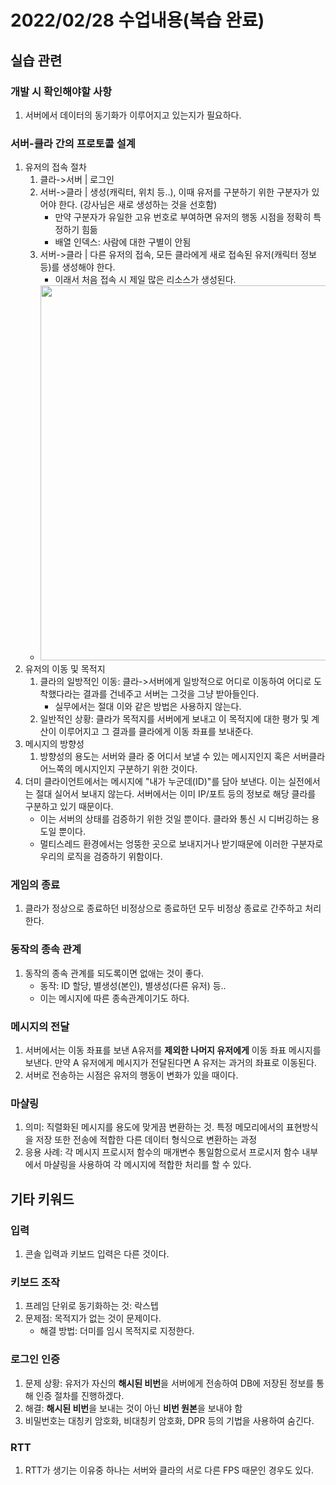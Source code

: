 # 2022/02/28 수업내용(복습 완료)
## 실습 관련
### 개발 시 확인해야할 사항
1. 서버에서 데이터의 동기화가 이루어지고 있는지가 필요하다.

### 서버-클라 간의 프로토콜 설계
1. 유저의 접속 절차
    1) 클라->서버 | 로그인
    2) 서버->클라 | 생성(캐릭터, 위치 등..), 이때 유저를 구분하기 위한 구분자가 있어야 한다. (강사님은 새로 생성하는 것을 선호함)
        * 만약 구분자가 유일한 고유 번호로 부여하면 유저의 행동 시점을 정확히 특정하기 힘듦
        * 배열 인덱스: 사람에 대한 구별이 안됨
    3) 서버->클라 | 다른 유저의 접속, 모든 클라에게 새로 접속된 유저(캐릭터 정보 등)를 생성해야 한다.
        * 이래서 처음 접속 시 제일 많은 리소스가 생성된다.
    * <img width=600 src="https://user-images.githubusercontent.com/95362065/155989214-3d79a707-ce0e-4529-87b5-85403efe9105.png">
2. 유저의 이동 및 목적지
    1) 클라의 일방적인 이동: 클라->서버에게 일방적으로 어디로 이동하여 어디로 도착했다라는 결과를 건네주고 서버는 그것을 그냥 받아들인다.
        * 실무에서는 절대 이와 같은 방법은 사용하지 않는다.
    2) 일반적인 상황: 클라가 목적지를 서버에게 보내고 이 목적지에 대한 평가 및 계산이 이루어지고 그 결과를 클라에게 이동 좌표를 보내준다.
3. 메시지의 방향성
    1) 방향성의 용도는 서버와 클라 중 어디서 보낼 수 있는 메시지인지 혹은 서버클라 어느쪽의 메시지인지 구분하기 위한 것이다.
4. 더미 클라이언트에서는 메시지에 "내가 누군데(ID)"를 담아 보낸다. 이는 실전에서는 절대 실어서 보내지 않는다. 서버에서는 이미 IP/포트 등의 정보로 해당 클라를 구분하고 있기 때문이다.
    * 이는 서버의 상태를 검증하기 위한 것일 뿐이다. 클라와 통신 시 디버깅하는 용도일 뿐이다.
    * 멀티스레드 환경에서는 엉뚱한 곳으로 보내지거나 받기때문에 이러한 구분자로 우리의 로직을 검증하기 위함이다.

### 게임의 종료
1. 클라가 정상으로 종료하던 비정상으로 종료하던 모두 비정상 종료로 간주하고 처리한다.

### 동작의 종속 관계
1. 동작의 종속 관계를 되도록이면 없애는 것이 좋다.
    * 동작: ID 할당, 별생성(본인), 별생성(다른 유저) 등..
    * 이는 메시지에 따른 종속관계이기도 하다.

### 메시지의 전달
1. 서버에서는 이동 좌표를 보낸 A유저를 **제외한 나머지 유저에게** 이동 좌표 메시지를 보낸다. 만약 A 유저에게 메시지가 전달된다면 A 유저는 과거의 좌표로 이동된다.
2. 서버로 전송하는 시점은 유저의 행동이 변화가 있을 때이다.

### 마샬링
1. 의미: 직렬화된 메시지를 용도에 맞게끔 변환하는 것. 특정 메모리에서의 표현방식을 저장 또한 전송에 적합한 다른 데이터 형식으로 변환하는 과정
2. 응용 사례: 각 메시지 프로시저 함수의 매개변수 통일함으로서 프로시저 함수 내부에서 마샬링을 사용하여 각 메시지에 적합한 처리를 할 수 있다.

## 기타 키워드
### 입력
1. 콘솔 입력과 키보드 입력은 다른 것이다.

### 키보드 조작
1. 프레임 단위로 동기화하는 것: 락스텝
2. 문제점: 목적지가 없는 것이 문제이다.
    * 해결 방법: 더미를 임시 목적지로 지정한다.

### 로그인 인증
1. 문제 상황: 유저가 자신의 **해시된 비번**을 서버에게 전송하여 DB에 저장된 정보를 통해 인증 절차를 진행하겠다.
2. 해결: **해시된 비번**을 보내는 것이 아닌 **비번 원본**을 보내야 함
3. 비밀번호는 대칭키 암호화, 비대칭키 암호화, DPR 등의 기법을 사용하여 숨긴다.

### RTT
1. RTT가 생기는 이유중 하나는 서버와 클라의 서로 다른 FPS 때문인 경우도 있다.
